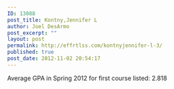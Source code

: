 ```yaml
---
ID: 13088
post_title: Kontny,Jennifer L
author: Joel DesArmo
post_excerpt: ""
layout: post
permalink: http://effrtlss.com/kontnyjennifer-l-3/
published: true
post_date: 2012-11-02 20:54:17
---
```

<p>Average GPA in Spring 2012 for first course listed: 2.818</p>